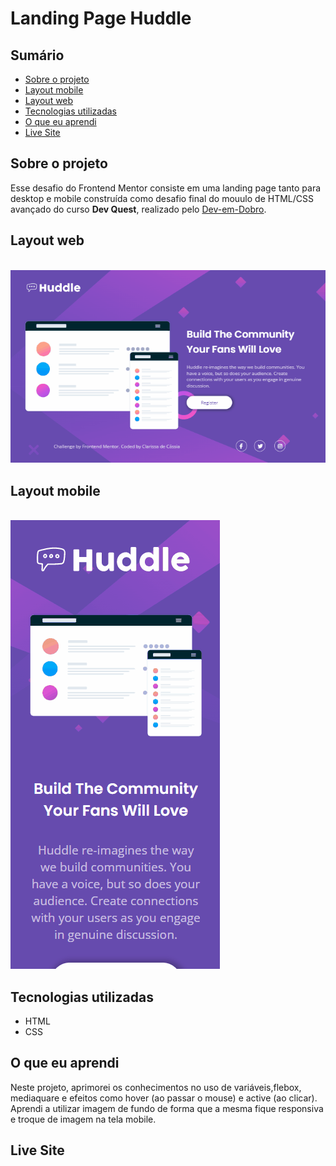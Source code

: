 # Landing Page Huddle

## Sumário

  - [Sobre o projeto](#sobreoprojeto)
  - [Layout mobile](#layout-mobile)
  - [Layout web](#layout-web)
  - [Tecnologias utilizadas](#tecnologias-utilizadas)
  - [O que eu aprendi](#o-que-eu-aprendi)
  - [Live Site](#live-site)

## Sobre o projeto

 Esse desafio do Frontend Mentor consiste em uma landing page tanto para desktop e mobile construída como desafio final do mouulo de HTML/CSS avançado  do curso **Dev Quest**, realizado pelo   [Dev-em-Dobro](https://www.youtube.com/c/DevemDobro "Site da DevSuperior").


 ## Layout web

<br>

  <img src="./src/gifs.readme/desktop-preview.gif" alt= "gif tela desktop">

## Layout mobile

<br>

  <img src="./src/gifs.readme/desktop-mobile.gif" alt= "gif tela mobile">

## Tecnologias utilizadas

- HTML 
- CSS 

## O que eu aprendi
Neste projeto, aprimorei os conhecimentos no uso de variáveis,flebox, mediaquare e efeitos como hover (ao passar o mouse) e active (ao clicar). Aprendi a utilizar imagem de fundo de forma que a mesma fique responsiva e troque de imagem na tela mobile.


## Live Site


